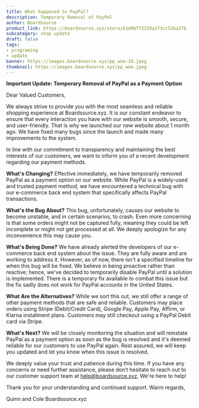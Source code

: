 ```yaml
---
title: What happened to PayPal?
description: Temporary Removal of PayPal
author: Boardsource
product_link: https://boardsource.xyz/store/61d0b772319a1f3cc53ba2fb
subcategory: shop update
draft: false
tags: 
- programing
- update
banner: https://images.boardsource.xyz/pp_woe-16.jpeg
thumbnail: https://images.boardsource.xyz/pp_woe.jpeg
---
```

**Important Update: Temporary Removal of PayPal as a Payment Option**

Dear Valued Customers,

We always strive to provide you with the most seamless and reliable shopping experience at Boardsource.xyz. It is our constant endeavor to ensure that every interaction you have with our website is smooth, secure, and user-friendly. That is why we launched our new website about 1 month ago. We have fixed many bugs since the launch and made many improvements to the system. 

In line with our commitment to transparency and maintaining the best interests of our customers, we want to inform you of a recent development regarding our payment methods.

**What's Changing?**
Effective immediately, we have temporarily removed PayPal as a payment option on our website. While PayPal is a widely-used and trusted payment method, we have encountered a technical bug with our e-commerce back end system that specifically affects PayPal transactions.

**What's the Bug About?**
This bug, unfortunately, causes our website to become unstable, and in certain scenarios, to crash. Even more concerning is that some orders might not be captured fully, meaning they could be left incomplete or might not get processed at all. We deeply apologize for any inconvenience this may cause you. 

**What's Being Done?**
We have already alerted the developers of our e-commerce back end system about the issue. They are fully aware and are working to address it. However, as of now, there isn’t a specified timeline for when this bug will be fixed. We believe in being proactive rather than reactive; hence, we've decided to temporarily disable PayPal until a solution is implemented. There is a temporary fix available to combat this issue but the fix sadly does not work for PayPal accounts in the United States.

**What Are the Alternatives?**
While we sort this out, we still offer a range of other payment methods that are safe and reliable. Customers may place orders using Stripe (Debit/Credit Card), Google Pay, Apple Pay, Affirm, or Klarna installment plans. Customers may still checkout using a PayPal Debit card via Stripe.

**What's Next?**
We will be closely monitoring the situation and will reinstate PayPal as a payment option as soon as the bug is resolved and it's deemed reliable for our customers to use PayPal again. Rest assured, we will keep you updated and let you know when this issue is resolved.

We deeply value your trust and patience during this time. If you have any concerns or need further assistance, please don’t hesitate to reach out to our customer support team at help@boardsource.xyz. We're here to help!

Thank you for your understanding and continued support.
Warm regards,

Quinn and Cole
Boardsource.xyz